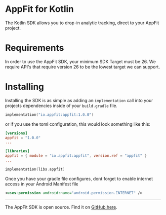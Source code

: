 # AppFit for Kotlin

The Kotlin SDK allows you to drop-in analytic tracking, direct to your AppFit project.

# Requirements

In order to use the AppFit SDK, your minimum SDK Target must be 26. We require API's that require version 26 to be the lowest target we can support.

# Installing

Installing the SDK is as simple as adding an `implementation` call into your projects dependencies inside of your `build.gradle` file.

```kotlin
implementation("io.appfit:appfit:1.0.0")
```

or if you use the toml configuration, this would look something like this:

```toml
[versions]
appfit = "1.0.0"
...

[libraries]
appfit = { module = "io.appfit:appfit", version.ref = "appfit" }
...
```

```kotlin
implementation(libs.appfit)
```

Once you have your gradle file configures, dont forget to enable internet access in your Android Manifest file

```xml
<uses-permission android:name="android.permission.INTERNET" />
```

---

The AppFit SDK is open source. Find it on [GitHub here](https://github.com/uptech/appfit-kotlin-sdk).
